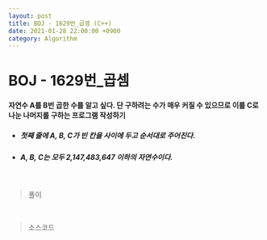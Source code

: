 ```yaml
---
layout: post
title: BOJ - 1629번_곱셈 (C++)
date: 2021-01-28 22:00:00 +0900
category: Algorithm
---
```


# BOJ - 1629번_곱셈

#### 자연수 A를 B번 곱한 수를 알고 싶다. 단 구하려는 수가 매우 커질 수 있으므로 이를 C로 나눈 나머지를 구하는 프로그램 작성하기

- ##### 첫째 줄에 A, B, C가 빈 칸을 사이에 두고 순서대로 주어진다.

- #####  A, B, C는 모두 2,147,483,647 이하의 자연수이다.


<br/>

> 풀이



<br/>

> 소스코드

```c++

```

